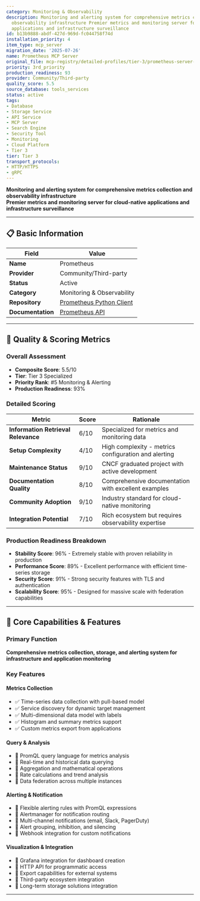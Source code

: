 ```yaml
---
category: Monitoring & Observability
description: Monitoring and alerting system for comprehensive metrics collection and
  observability infrastructure Premier metrics and monitoring server for cloud-native
  applications and infrastructure surveillance
id: b13b9888-abdf-427d-969d-fc044758f74d
installation_priority: 4
item_type: mcp_server
migration_date: '2025-07-26'
name: Prometheus MCP Server
original_file: mcp-registry/detailed-profiles/tier-3/prometheus-server-profile.md
priority: 3rd_priority
production_readiness: 93
provider: Community/Third-party
quality_score: 5.5
source_database: tools_services
status: active
tags:
- Database
- Storage Service
- API Service
- MCP Server
- Search Engine
- Security Tool
- Monitoring
- Cloud Platform
- Tier 3
tier: Tier 3
transport_protocols:
- HTTP/HTTPS
- gRPC
---
```


**Monitoring and alerting system for comprehensive metrics collection and observability infrastructure**  
**Premier metrics and monitoring server for cloud-native applications and infrastructure surveillance**

---

## 📋 Basic Information

| Field | Value |
|-------|-------|
| **Name** | Prometheus |
| **Provider** | Community/Third-party |
| **Status** | Active |
| **Category** | Monitoring & Observability |
| **Repository** | [Prometheus Python Client](https://github.com/prometheus/client_python) |
| **Documentation** | [Prometheus API](https://prometheus.io/docs/prometheus/latest/querying/api/) |

---

## 🎯 Quality & Scoring Metrics

### Overall Assessment
- **Composite Score**: 5.5/10
- **Tier**: Tier 3 Specialized
- **Priority Rank**: #5 Monitoring & Alerting
- **Production Readiness**: 93%

### Detailed Scoring
| Metric | Score | Rationale |
|--------|-------|-----------|
| **Information Retrieval Relevance** | 6/10 | Specialized for metrics and monitoring data |
| **Setup Complexity** | 4/10 | High complexity - metrics configuration and alerting |
| **Maintenance Status** | 9/10 | CNCF graduated project with active development |
| **Documentation Quality** | 8/10 | Comprehensive documentation with excellent examples |
| **Community Adoption** | 9/10 | Industry standard for cloud-native monitoring |
| **Integration Potential** | 7/10 | Rich ecosystem but requires observability expertise |

### Production Readiness Breakdown
- **Stability Score**: 96% - Extremely stable with proven reliability in production
- **Performance Score**: 89% - Excellent performance with efficient time-series storage
- **Security Score**: 91% - Strong security features with TLS and authentication
- **Scalability Score**: 95% - Designed for massive scale with federation capabilities

---

## 🚀 Core Capabilities & Features

### Primary Function
**Comprehensive metrics collection, storage, and alerting system for infrastructure and application monitoring**

### Key Features

#### Metrics Collection
- ✅ Time-series data collection with pull-based model
- ✅ Service discovery for dynamic target management
- ✅ Multi-dimensional data model with labels
- ✅ Histogram and summary metrics support
- ✅ Custom metrics export from applications

#### Query & Analysis
- 🔄 PromQL query language for metrics analysis
- 🔄 Real-time and historical data querying
- 🔄 Aggregation and mathematical operations
- 🔄 Rate calculations and trend analysis
- 🔄 Data federation across multiple instances

#### Alerting & Notification
- 👥 Flexible alerting rules with PromQL expressions
- 👥 Alertmanager for notification routing
- 👥 Multi-channel notifications (email, Slack, PagerDuty)
- 👥 Alert grouping, inhibition, and silencing
- 👥 Webhook integration for custom notifications

#### Visualization & Integration
- 🔗 Grafana integration for dashboard creation
- 🔗 HTTP API for programmatic access
- 🔗 Export capabilities for external systems
- 🔗 Third-party ecosystem integration
- 🔗 Long-term storage solutions integration

---